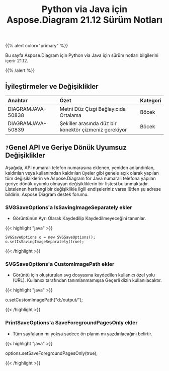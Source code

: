 ﻿---
title: Python via Java için Aspose.Diagram 21.12 Sürüm Notları
type: docs
weight: 4
url: /tr/java/aspose-diagram-for-python-via-java-21-12-release-notes/
---
{{% alert color="primary" %}}

Bu sayfa Aspose.Diagram için Python via Java için sürüm notları bilgilerini içerir 21.12.

{{% /alert %}}
## **İyileştirmeler ve Değişiklikler**  ##

|**Anahtar**|**Özet**|**Kategori**|
|:- |:- |:- |
|DIAGRAMJAVA-50838|Metni Düz Çizgi Bağlayıcıda Ortalama|Böcek|
|DIAGRAMJAVA-50839|Şekiller arasında düz bir konektör çizmeniz gerekiyor|Böcek|
## `?`**Genel API ve Geriye Dönük Uyumsuz Değişiklikler**
Aşağıda, API numaralı telefon numarasına eklenen, yeniden adlandırılan, kaldırılan veya kullanımdan kaldırılan üyeler gibi genele açık olarak yapılan tüm değişikliklerin ve Aspose.Diagram for Java numaralı telefona yapılan geriye dönük uyumlu olmayan değişikliklerin bir listesi bulunmaktadır. Listelenen herhangi bir değişiklikle ilgili endişeleriniz varsa lütfen şu adrese bildirin: Aspose.Diagram destek forumu.


### **SVGSaveOptions'a IsSavingImageSeparately ekler**
- Görüntünün Ayrı Olarak Kaydedilip Kaydedilmeyeceğini tanımlar.

{{< highlight "java" >}}

    SVGSaveOptions o = new SVGSaveOptions();
    o.setIsSavingImageSeparately(true);

{{< /highlight >}}


### **SVGSaveOptions'a CustomImagePath ekler**
- Görüntü için oluşturulan svg dosyasına kaydedilen kullanıcı özel yolu (URL). Kullanıcı tarafından tanımlanmamışsa Geçerli dizin kullanılacaktır.

{{< highlight "java" >}}

  o.setCustomImagePath("d:/output/");

{{< /highlight >}}

### **PrintSaveOptions'a SaveForegroundPagesOnly ekler**
- Tüm sayfaların mı yoksa sadece ön planın mı yazdırılacağını belirtir.

{{< highlight "java" >}}

 options.setSaveForegroundPagesOnly(true);

{{< /highlight >}}
